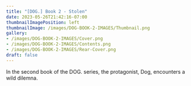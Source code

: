 ```yaml
---
title: "[DOG.] Book 2 - Stolen"
date: 2023-05-26T21:42:16-07:00
thumbnailImagePosition: left
thumbnailImage: /images/DOG-BOOK-2-IMAGES/Thumbnail.png
gallery: 
- /images/DOG-BOOK-2-IMAGES/Cover.png
- /images/DOG-BOOK-2-IMAGES/Contents.png
- /images/DOG-BOOK-2-IMAGES/Rear-Cover.png
draft: false
---
```

In the second book of the DOG. series, the protagonist, Dog, encounters a wild dilemna.